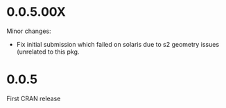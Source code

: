 0.0.5.00X
===================

Minor changes:

- Fix initial submission which failed on solaris due to s2 geometry issues
  (unrelated to this pkg.


0.0.5
===================

First CRAN release
